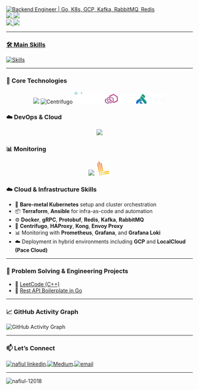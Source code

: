 <a href="https://git.io/typing-svg">
    <img src="https://readme-typing-svg.herokuapp.com?font=Montserrat&weight=500&size=25&duration=4500&pause=500&color=90C6B9&width=750&lines=Hello%2C+it's+Nafiul+Bari+Khan;Backend+Engineer+%7C+Go%2C+K8s%2C+GCP%2C+Kafka%2C+RabitMQ%2C+Redis" alt="Backend Engineer | Go, K8s, GCP, Kafka, RabbitMQ, Redis"/>
</a>

<div>
  <a href="https://github.com/nafiul-12018">
  <img height="180em" src="https://github-readme-stats.vercel.app/api?username=nafiul-12018&show_icons=true&theme=tokyonight&include_all_commits=true&count_private=true"/>
  <img height="180em" src="https://github-readme-stats.vercel.app/api/top-langs/?username=nafiul-12018&layout=compact&langs_count=10&theme=tokyonight"/>
 </div>

<div>
  <img src="https://github-profile-trophy.vercel.app/?username=nafiul-12018&row=2&column=3&theme=dark" />
  <img src="https://github-readme-streak-stats.herokuapp.com/?user=nafiul-12018&theme=tokyonight" />
</div>

---
### 🛠️ Main Skills

<!-- Base icons from skillicons.dev -->
[![Skills](https://skillicons.dev/icons?i=go,cpp,cs,linux,docker,kubernetes,git,github,postgres,gcp,redis,kafka,rabbitmq,terraform,ansible,prometheus,grafana)](https://skillicons.dev)

<!-- Supplementary icons (manually tested on GitHub) -->
---

### 🔧 Core Technologies

<p align="center">

  <!-- Languages, Dev Tools, Messaging -->
  <img src="https://skillicons.dev/icons?i=go,cpp,cs,linux,git,github,redis,kafka,rabbitmq" />

  <!-- Centrifugo (Manually uploaded & tested fallback) -->
  <img src="https://user-images.githubusercontent.com/12227191/236746377-f6be3426-0e10-4d8a-8676-96c8f901c71f.png" title="Centrifugo" alt="Centrifugo" width="40" />

  <!-- gRPC -->
  <img src="grpc.svg" title="gRPC" alt="gRPC" width="80" />

  <!-- HAProxy -->
  <img src="envoy.svg" title="Envoy" alt="Envoy" width="80" />

  <!-- Kong -->
   <img src="kong.svg" title="Kong" alt="Kong" width="80" />
</p>

### ☁️ DevOps & Cloud
<p align="center">
  <img src="https://skillicons.dev/icons?i=docker,kubernetes,gcp,redis,kafka,rabbitmq,terraform,ansible" />
</p>

### 📊 Monitoring
<p align="center">
  <img src="https://skillicons.dev/icons?i=prometheus,grafana" />
  <img src="https://raw.githubusercontent.com/grafana/loki/main/docs/sources/logo.png" title="Grafana Loki" alt="Grafana Loki" width="40" />
</p>

### ☁️ Cloud & Infrastructure Skills

- 🔧 **Bare-metal Kubernetes** setup and cluster orchestration
- 📦 **Terraform**, **Ansible** for infra-as-code and automation
- ⚙️ **Docker**, **gRPC**, **Protobuf**, **Redis**, **Kafka**, **RabbitMQ**
- 🔁 **Centrifugo**, **HAProxy**, **Kong**, **Envoy Proxy**
- 📊 Monitoring with **Prometheus**, **Grafana**, and **Grafana Loki**
- ☁️ Deployment in hybrid environments including **GCP** and **LocalCloud (Pace Cloud)**

---

### 🧠 Problem Solving & Engineering Projects

- 🔹 [LeetCode (C++)](https://github.com/nafiul-12018/LeetCode)
- 🔹 [Rest API Boilerplate in Go](https://github.com/nafiul-12018/RestApi)

---

### 📈 GitHub Activity Graph

<img src="https://github-readme-activity-graph.vercel.app/graph?username=nafiul-12018&custom_title=Nafiul%27s%20GitHub%20Activity%20Graph&hide_border=true&border_radius=15&bg_color=0D1117&color=58A6FF&line=238636&point=58A6FF&area_color=161B22&title_color=58A6FF&area=true" alt="GitHub Activity Graph" />

---

### 📫 Let’s Connect

<p align="left">
<a href="https://www.linkedin.com/in/nafiul-bari-khan-b33825142/" target="blank">
  <img align="center" src="https://raw.githubusercontent.com/rahuldkjain/github-profile-readme-generator/master/src/images/icons/Social/linked-in-alt.svg" alt="nafiul linkedin" height="30" width="40" />
</a>
<!-- Medium -->
  <a href="https://medium.com/@barikhan.hillol" target="blank">
    <img align="center" src="https://cdn-icons-png.flaticon.com/512/5968/5968906.png" alt="Medium" height="30" width="40" />
  </a>
  
<a href="mailto:barikhan.hillol@gmail.com" target="blank">
  <img align="center" src="https://cdn-icons-png.flaticon.com/512/732/732200.png" alt="email" height="30" width="40" />
</a>
</p>

---

<p align="left"> 
  <img src="https://komarev.com/ghpvc/?username=nafiul-12018&label=Profile%20views&color=0e75b6&style=flat" alt="nafiul-12018" /> 
</p>
